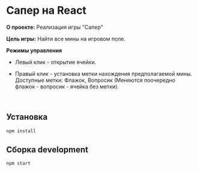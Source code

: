 # Сапер на React

**О проекте:**
Реализация игры "Сапер" <br>

**Цель игры:**
Найти все мины на игровом поле.<br>

**Режимы управления**<br>

- Левый клик - открытие ячейки.
- Правый клик - установка метки нахождения предполагаемой мины.<br>
  Доступные метки: Флажок, Вопросик (Меняются поочередно флажок - вопросик - ячейка без метки).

  <br>

## Установка

```bash
npm install
```

## Сборка development

```bash
npm start
```
